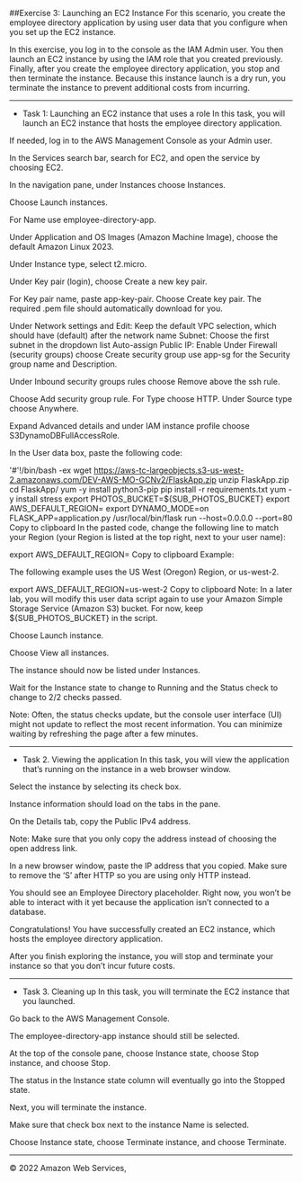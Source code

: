 ##Exercise 3: Launching an EC2 Instance
For this scenario, you create the employee directory application by using user data that you configure when you set up the EC2 instance.

In this exercise, you log in to the console as the IAM Admin user. You then launch an EC2 instance by using the IAM role that you created previously. Finally, after you create the employee directory application, you stop and then terminate the instance. Because this instance launch is a dry run, you terminate the instance to prevent additional costs from incurring.

--------------------------------------------------
- Task 1: Launching an EC2 instance that uses a role
In this task, you will launch an EC2 instance that hosts the employee directory application.

If needed, log in to the AWS Management Console as your Admin user.

In the Services search bar, search for EC2, and open the service by choosing EC2.

In the navigation pane, under Instances choose Instances.

Choose Launch instances.

For Name use employee-directory-app.

Under Application and OS Images (Amazon Machine Image), choose the default Amazon Linux 2023.

Under Instance type, select t2.micro.

Under Key pair (login), choose Create a new key pair.

For Key pair name, paste app-key-pair. Choose Create key pair. The required .pem file should automatically download for you.

Under Network settings and Edit: Keep the default VPC selection, which should have (default) after the network name
Subnet: Choose the first subnet in the dropdown list
Auto-assign Public IP: Enable
Under Firewall (security groups) choose Create security group use app-sg for the Security group name and Description.

Under Inbound security groups rules choose Remove above the ssh rule.

Choose Add security group rule. For Type choose HTTP. Under Source type choose Anywhere.

Expand Advanced details and under IAM instance profile choose S3DynamoDBFullAccessRole.

In the User data box, paste the following code:

 '#'!/bin/bash -ex
wget https://aws-tc-largeobjects.s3-us-west-2.amazonaws.com/DEV-AWS-MO-GCNv2/FlaskApp.zip
unzip FlaskApp.zip
cd FlaskApp/
yum -y install python3-pip
pip install -r requirements.txt
yum -y install stress
export PHOTOS_BUCKET=${SUB_PHOTOS_BUCKET}
export AWS_DEFAULT_REGION=<INSERT REGION HERE>
export DYNAMO_MODE=on
FLASK_APP=application.py /usr/local/bin/flask run --host=0.0.0.0 --port=80
Copy to clipboard
In the pasted code, change the following line to match your Region (your Region is listed at the top right, next to your user name):

export AWS_DEFAULT_REGION=<INSERT REGION HERE>
Copy to clipboard
Example:

The following example uses the US West (Oregon) Region, or us-west-2.

export AWS_DEFAULT_REGION=us-west-2
Copy to clipboard
Note: In a later lab, you will modify this user data script again to use your Amazon Simple Storage Service (Amazon S3) bucket. For now, keep ${SUB_PHOTOS_BUCKET} in the script.

Choose Launch instance.

Choose View all instances.

The instance should now be listed under Instances.

Wait for the Instance state to change to Running and the Status check to change to 2/2 checks passed.

Note: Often, the status checks update, but the console user interface (UI) might not update to reflect the most recent information. You can minimize waiting by refreshing the page after a few minutes.

-------------------
- Task 2. Viewing the application
In this task, you will view the application that’s running on the instance in a web browser window.

Select the instance by selecting its check box.

Instance information should load on the tabs in the pane.

On the Details tab, copy the Public IPv4 address.

Note: Make sure that you only copy the address instead of choosing the open address link.

In a new browser window, paste the IP address that you copied. Make sure to remove the ‘S’ after HTTP so you are using only HTTP instead.

You should see an Employee Directory placeholder. Right now, you won’t be able to interact with it yet because the application isn’t connected to a database.

Congratulations! You have successfully created an EC2 instance, which hosts the employee directory application.

After you finish exploring the instance, you will stop and terminate your instance so that you don’t incur future costs.

-----------
- Task 3. Cleaning up
In this task, you will terminate the EC2 instance that you launched.

Go back to the AWS Management Console.

The employee-directory-app instance should still be selected.

At the top of the console pane, choose Instance state, choose Stop instance, and choose Stop.

The status in the Instance state column will eventually go into the Stopped state.

Next, you will terminate the instance.

Make sure that check box next to the instance Name is selected.

Choose Instance state, choose Terminate instance, and choose Terminate.

---------------------
© 2022 Amazon Web Services,